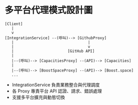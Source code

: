 # 多平台代理模式設計圖

```
[Client]
   |
   v
[IntegrationService] --(呼叫)--> [GithubProxy]
   |                                 |
   |                                 v
   |                        [GitHub API]
   |
   |--(呼叫)--> [CapacitiesProxy] --(API)--> [Capacities]
   |
   |--(呼叫)--> [BoostSpaceProxy] --(API)--> [Boost.space]
   ...
```

- IntegrationService 負責業務整合與代理調度
- 各 Proxy 專責平台 API 認證、請求、錯誤處理
- 支援多平台擴充與動態切換
